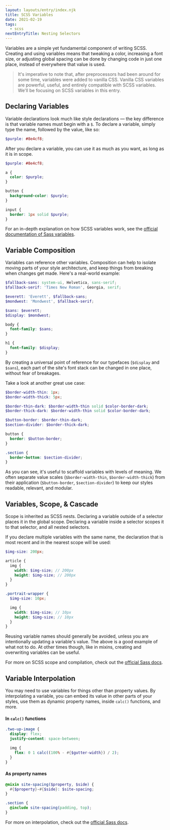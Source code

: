 ```yaml
---
layout: layouts/entry/index.njk
title: SCSS Variables
date: 2021-02-19
tags:
  - scss
nextEntryTitle: Nesting Selectors
---
```


Variables are a simple yet fundamental component of writing SCSS. Creating and using variables means that tweaking a color, increasing a font size, or adjusting global spacing can be done by changing code in just one place, instead of everywhere that value is used.

> It's imperative to note that, after preprocessors had been around for some time, variables were added to vanilla CSS. Vanilla CSS variables are powerful, useful, and entirely compatible with SCSS variables. We'll be focusing on SCSS variables in this entry.

## Declaring Variables

Variable declarations look much like style declarations &mdash; the key difference is that variable names must begin with a `$`. To declare a variable, simply type the name, followed by the value, like so:

```scss
$purple: #8e4cf8;
```

After you declare a variable, you can use it as much as you want, as long as it is in scope.

```scss
$purple: #8e4cf8;

a {
  color: $purple;
}

button {
  background-color: $purple;
}

input {
  border: 1px solid $purple;
}
```

For an in-depth explanation on how SCSS variables work, see the [official documentation of Sass variables](https://sass-lang.com/documentation/variables).

## Variable Composition

Variables can reference other variables. Composition can help to isolate moving parts of your style architecture, and keep things from breaking when changes get made. Here's a real-world example:

<div class="two-up-code">

```scss
$fallback-sans: system-ui, Helvetica, sans-serif;
$fallback-serif: 'Times New Roman', Georgia, serif;

$everett: 'Everett', $fallback-sans;
$mondwest: 'Mondwest', $fallback-serif;

$sans: $everett;
$display: $mondwest;
```

```scss
body {
  font-family: $sans;
}

h1 {
  font-family: $display;
}
```

</div>

By creating a universal point of reference for our typefaces (`$display` and `$sans`), each part of the site's font stack can be changed in one place, without fear of breakages.

Take a look at another great use case:

<div class="two-up-code">

```scss
$border-width-thin: 1px;
$border-width-thick: 5px;

$border-thin-dark: $border-width-thin solid $color-border-dark;
$border-thick-dark: $border-width-thin solid $color-border-dark;

$button-border: $border-thin-dark;
$section-divider: $border-thick-dark;
```

```scss
button {
  border: $button-border;
}

.section {
  border-bottom: $section-divider;
}
```

</div>

As you can see, it's useful to scaffold variables with levels of meaning. We often separate value scales (`$border-width-thin`, `$border-width-thick`) from their application (`$button-border`, `$section-divider`) to keep our styles readable, relevant, and modular.

## Variables, Scope, & Cascade

Scope is inherited as SCSS nests. Declaring a variable outside of a selector places it in the global scope. Declaring a variable inside a selector scopes it to that selector, and all nested selectors.

If you declare multiple variables with the same name, the declaration that is most recent and in the nearest scope will be used:

```scss
$img-size: 200px;

article {
  img {
    width: $img-size; // 200px
    height: $img-size; // 200px
  }
}

.portrait-wrapper {
  $img-size: 10px;

  img {
    width: $img-size; // 10px
    height: $img-size; // 10px
  }
}
```

Reusing variable names should generally be avoided, unless you are intentionally updating a variable's value. The above is a good example of what not to do. At other times though, like in mixins, creating and overwriting variables can be useful.

For more on SCSS scope and compilation, check out the [official Sass docs](https://sass-lang.com/documentation/variables#scope).

## Variable Interpolation

You may need to use variables for things other than property values. By interpolating a variable, you can embed its value in other parts of your styles, use them as dynamic property names, inside `calc()` functions, and more.

#### In `calc()` functions

```scss
.two-up-image {
  display: flex;
  justify-content: space-between;

  img {
    flex: 0 1 calc((100% - #{$gutter-width}) / 2);
  }
}
```

#### As property names

```scss
@mixin site-spacing($property, $side) {
  #{$property}-#{$side}: $site-spacing;
}

.section {
  @include site-spacing(padding, top);
}
```

For more on interpolation, check out the [official Sass docs](https://sass-lang.com/documentation/interpolation).
